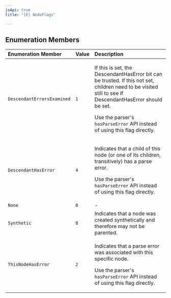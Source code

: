 ```yaml
---
jsApi: true
title: "[E] NodeFlags"

---
```

## Enumeration Members

| Enumeration Member | Value | Description |
| :------ | :------ | :------ |
| `DescendantErrorsExamined` | `1` | <p>If this is set, the DescendantHasError bit can be trusted. If this not set, children need to be visited still to see if DescendantHasError should be set.</p><p>Use the parser's `hasParseError` API instead of using this flag directly.</p> |
| `DescendantHasError` | `4` | <p>Indicates that a child of this node (or one of its children, transitively) has a parse error.</p><p>Use the parser's `hasParseError` API instead of using this flag directly.</p> |
| `None` | `0` | - |
| `Synthetic` | `8` | Indicates that a node was created synthetically and therefore may not be parented. |
| `ThisNodeHasError` | `2` | <p>Indicates that a parse error was associated with this specific node.</p><p>Use the parser's `hasParseError` API instead of using this flag directly.</p> |
